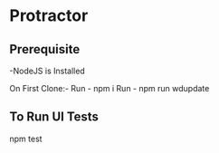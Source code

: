 Protractor
=============

Prerequisite
-----------------
-NodeJS is Installed

On First Clone:- 
Run - npm i
Run - npm run wdupdate


To Run UI Tests
---------------------

npm test